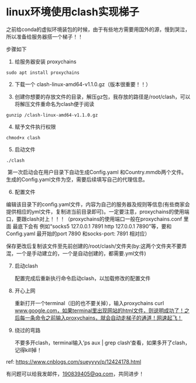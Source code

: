 # linux环境使用clash实现梯子

之前给conda的虚拟环境装包的时候，由于有些地方需要用国外的源，慢到哭泣，所以准备给服务器搭一个梯子！！



步骤如下

1. 给服务器安装 proxychains

```
sudo apt install proxychains
```

2. 下载一个 clash-linux-amd64-v1.1.0.gz（版本很重要！！）

3. 创建你想要的存放文件的目录，解压gz包，我存放的路径是/root/clash，可以将解压文件重命名为clash便于阅读

```
gunzip /clash-linux-amd64-v1.1.0.gz
```

4. 赋予文件执行权限

```
chmod+x clash
```

5. 启动文件

```
./clash
```

​		第一次启动会在用户目录下自动生成Config.yaml 和Country.mmdb两个文件。生成的Config.yaml文件为空，需要后续填写自己的代理信息。

6. 配置文件

​		编辑该目录下的config.yaml文件，内容为自己的服务器及规则等信息(有些商家会提供相应的yml文件，复制进当前目录即可)。一定要注意，proxychains的使用端口，要跟clash对上！！！（proxychains的使用端口一般在proxychains.conf 里面 最底下会有 例如“socks5 127.0.0.1 7891 http 127.0.0.1 7890”等，要和Config.yaml 最开始的port 7890 和socks-port: 7891 相对应）

​		保存更改后复制该文件至先前创建的/root/clash/文件夹(by:这两个文件夹不要弄混，一个是手动建立的，一个是自动创建的，都需要.yml文件)

7. 启动clash

   配置完成后重新执行命令启动clash，以加载修改的配置文件

8. 开心上网

   重新打开一个terminal（旧的也不要关掉），输入proxychains curl www.google.com，如果terminal里出现网站的html文件，则说明成功了！之后每一条命令之前输入proxychains，就会自动走梯子的通道！网速起飞！

9. 绕过的弯路

   不要多开clash，terminal输入’ps aux | grep clash‘查看，如果多开了clash，记得kill掉！

ref: https://www.cnblogs.com/sueyyyy/p/12424178.html

有问题可以给我发邮件，190839405@qq.com，共同进步！